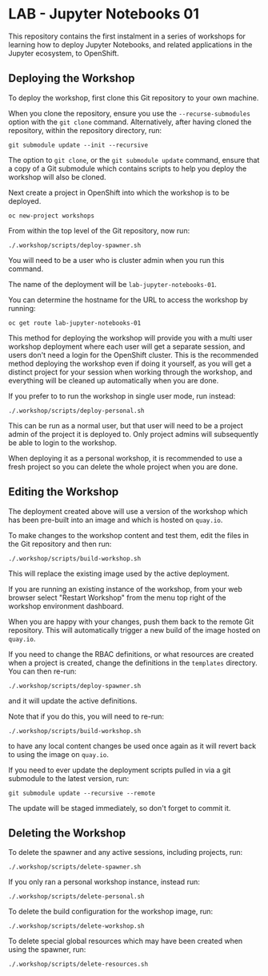 LAB - Jupyter Notebooks 01
==========================

This repository contains the first instalment in a series of workshops for learning how to deploy Jupyter Notebooks, and related applications in the Jupyter ecosystem, to OpenShift.

Deploying the Workshop
----------------------

To deploy the workshop, first clone this Git repository to your own machine.

When you clone the repository, ensure you use the `--recurse-submodules` option with the `git clone` command. Alternatively, after having cloned the repository, within the repository directory, run:

```
git submodule update --init --recursive
```

The option to `git clone`, or the `git submodule update` command, ensure that a copy of a Git submodule which contains scripts to help you deploy the workshop will also be cloned.

Next create a project in OpenShift into which the workshop is to be deployed.

```
oc new-project workshops
```

From within the top level of the Git repository, now run:

```
./.workshop/scripts/deploy-spawner.sh
```

You will need to be a user who is cluster admin when you run this command.

The name of the deployment will be `lab-jupyter-notebooks-01`.

You can determine the hostname for the URL to access the workshop by running:

```
oc get route lab-jupyter-notebooks-01
```

This method for deploying the workshop will provide you with a multi user workshop deployment where each user will get a separate session, and users don't need a login for the OpenShift cluster. This is the recommended method deploying the workshop even if doing it yourself, as you will get a distinct project for your session when working through the workshop, and everything will be cleaned up automatically when you are done.

If you prefer to to run the workshop in single user mode, run instead:

```
./.workshop/scripts/deploy-personal.sh
```

This can be run as a normal user, but that user will need to be a project admin of the project it is deployed to. Only project admins will subsequently be able to login to the workshop.

When deploying it as a personal workshop, it is recommended to use a fresh project so you can delete the whole project when you are done.

Editing the Workshop
--------------------

The deployment created above will use a version of the workshop which has been pre-built into an image and which is hosted on `quay.io`.

To make changes to the workshop content and test them, edit the files in the Git repository and then run:

```
./.workshop/scripts/build-workshop.sh
```

This will replace the existing image used by the active deployment.

If you are running an existing instance of the workshop, from your web browser select "Restart Workshop" from the menu top right of the workshop environment dashboard.

When you are happy with your changes, push them back to the remote Git repository. This will automatically trigger a new build of the image hosted on `quay.io`.

If you need to change the RBAC definitions, or what resources are created when a project is created, change the definitions in the `templates` directory. You can then re-run:

```
./.workshop/scripts/deploy-spawner.sh
```

and it will update the active definitions.

Note that if you do this, you will need to re-run:

```
./.workshop/scripts/build-workshop.sh
```

to have any local content changes be used once again as it will revert back to using the image on ``quay.io``.

If you need to ever update the deployment scripts pulled in via a git submodule to the latest version, run:

```
git submodule update --recursive --remote
```

The update will be staged immediately, so don't forget to commit it.

Deleting the Workshop
---------------------

To delete the spawner and any active sessions, including projects, run:

```
./.workshop/scripts/delete-spawner.sh
```

If you only ran a personal workshop instance, instead run:

```
./.workshop/scripts/delete-personal.sh
```

To delete the build configuration for the workshop image, run:

```
./.workshop/scripts/delete-workshop.sh
```

To delete special global resources which may have been created when using the spawner, run:

```
./.workshop/scripts/delete-resources.sh
```
